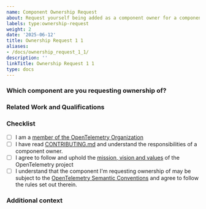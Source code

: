 ```yaml
---
name: Component Ownership Request
about: Request yourself being added as a component owner for a component in this repository
labels: type:ownership-request
weight: 2
date: '2025-06-12'
title: Ownership Request 1 1
aliases:
- /docs/ownership_request_1_1/
description: ''
linkTitle: Ownership Request 1 1
type: docs
---
```


<!--
**NB:** Before opening a component ownership request against this repo, please read [CONTRIBUTING.md](../blob/main/CONTRIBUTING.md#component-ownership) and its subsections first.
-->

### Which component are you requesting ownership of?

<!--
Put a link to the component here.
-->

### Related Work and Qualifications

<!--
List here why you're qualified to take ownership of the component, see [CONTRIBUTING.md](../blob/main/CONTRIBUTING.md#becoming-a-component-owner) for details.

Examples:
- I am working on <related open-source-project> and have deep knowledge of the instrumented package.
- I am using the instrumented package on a regular basis and have deep knowledge of the instrumented package.
- I am working on <similar package or system> and have deep knowledge of the concepts of the instrumented package.
- I am an engineer at an observability vendor we would like to sponsor this component.
-->

### Checklist

- [ ] I am a [member of the OpenTelemetry Organization](https://github.com/open-telemetry/community/blob/main/guides/contributor/membership.md#member)
- [ ] I have read [CONTRIBUTING.md](../blob/main/CONTRIBUTING.md) and understand the responsibilities of a component owner.
- [ ] I agree to follow and uphold the [mission, vision and values](https://github.com/open-telemetry/community/blob/main/mission-vision-values.md) of the OpenTelemetry project
- [ ] I understand that the component I'm requesting ownership of may be subject to the [OpenTelemetry Semantic Conventions](https://github.com/open-telemetry/semantic-conventions) and agree to follow the rules set out therein.

### Additional context

<!--
Add any other context that does not fit any of the above sections
-->
